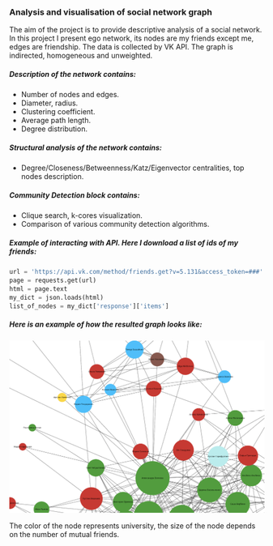 ### Analysis and visualisation of social network graph

The aim of the project is to provide descriptive analysis of a social network. In this project I present ego network, its nodes are my friends except me, edges are friendship. The data is collected by VK API. The graph is indirected, homogeneous and unweighted.
##### Description of the network contains:

- Number of nodes and edges.
- Diameter, radius.
- Clustering coefficient.
- Average path length.
- Degree distribution.

##### Structural analysis of the network contains:

- Degree/Closeness/Betweenness/Katz/Eigenvector centralities, top nodes description.

##### Community Detection block contains:

- Clique search, k-cores visualization.
- Comparison of various community detection algorithms.

##### Example of interacting with API. Here I download a list of ids of my friends:

``` python
url = 'https://api.vk.com/method/friends.get?v=5.131&access_token=###'
page = requests.get(url)
html = page.text
my_dict = json.loads(html)
list_of_nodes = my_dict['response']['items']
```

##### Here is an example of how the resulted graph looks like:

![](presentation.png)

The color of the node represents university, the size of the node depends on the number of mutual friends.
